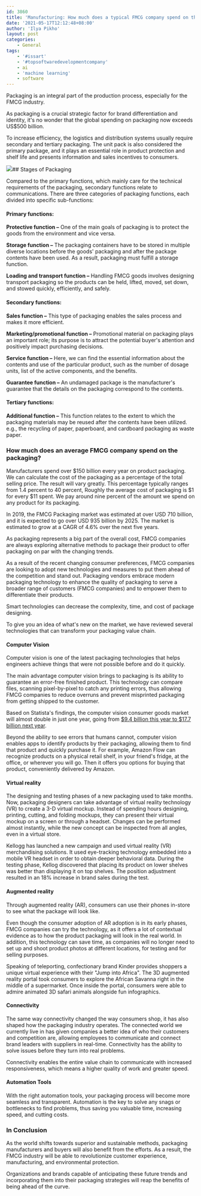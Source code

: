 ```yaml
---
id: 3860
title: 'Manufacturing: How much does a typical FMCG company spend on the packaging? How can technology help?'
date: '2021-05-17T12:12:48+08:00'
author: 'Ilya Pikho'
layout: post
categories:
    - General
tags:
    - '#issart'
    - '#topsoftwaredevelopmentcompany'
    - ai
    - 'machine learning'
    - software
---
```


Packaging is an integral part of the production process, especially for the FMCG industry.

As packaging is a crucial strategic factor for brand differentiation and identity, it's no wonder that the global spending on packaging now exceeds US$500 billion.

To increase efficiency, the logistics and distribution systems usually require secondary and tertiary packaging. The unit pack is also considered the primary package, and it plays an essential role in product protection and shelf life and presents information and sales incentives to consumers.

![](/static/img/2021/05/Article-Roxana-1024x538.jpg)## Stages of Packaging

Compared to the primary functions, which mainly care for the technical requirements of the packaging, secondary functions relate to communications. There are three categories of packaging functions, each divided into specific sub-functions:

#### Primary functions:

**Protective function –** One of the main goals of packaging is to protect the goods from the environment and vice versa.

**Storage function –** The packaging containers have to be stored in multiple diverse locations before the goods' packaging and after the package contents have been used. As a result, packaging must fulfill a storage function.

**Loading and transport function –** Handling FMCG goods involves designing transport packaging so the products can be held, lifted, moved, set down, and stowed quickly, efficiently, and safely.

#### Secondary functions:

**Sales function –** This type of packaging enables the sales process and makes it more efficient.

**Marketing/promotional function –** Promotional material on packaging plays an important role; its purpose is to attract the potential buyer's attention and positively impact purchasing decisions.

**Service function –** Here, we can find the essential information about the contents and use of the particular product, such as the number of dosage units, list of the active components, and the benefits.

**Guarantee function –** An undamaged package is the manufacturer's guarantee that the details on the packaging correspond to the contents.

#### Tertiary functions:

**Additional function –** This function relates to the extent to which the packaging materials may be reused after the contents have been utilized. e.g., the recycling of paper, paperboard, and cardboard packaging as waste paper.

### How much does an average FMCG company spend on the packaging?

Manufacturers spend over $150 billion every year on product packaging. We can calculate the cost of the packaging as a percentage of the total selling price. The result will vary greatly. This percentage typically ranges from 1.4 percent to 40 percent, Roughly the average cost of packaging is $1 for every $11 spent. We pay around nine percent of the amount we spend on any product for its packaging.

In 2019, the FMCG Packaging market was estimated at over USD 710 billion, and it is expected to go over USD 935 billion by 2025. The market is estimated to grow at a CAGR of 4.6% over the next five years.

As packaging represents a big part of the overall cost, FMCG companies are always exploring alternative methods to package their product to offer packaging on par with the changing trends.

As a result of the recent changing consumer preferences, FMCG companies are looking to adopt new technologies and measures to put them ahead of the competition and stand out. Packaging vendors embrace modern packaging technology to enhance the quality of packaging to serve a broader range of customers (FMCG companies) and to empower them to differentiate their products.

Smart technologies can decrease the complexity, time, and cost of package designing.

To give you an idea of what's new on the market, we have reviewed several technologies that can transform your packaging value chain.

#### Computer Vision

Computer vision is one of the latest packaging technologies that helps engineers achieve things that were not possible before and do it quickly.

The main advantage computer vision brings to packaging is its ability to guarantee an error-free finished product. This technology can compare files, scanning pixel-by-pixel to catch any printing errors, thus allowing FMCG companies to reduce overruns and prevent misprinted packaging from getting shipped to the customer.

Based on Statista's findings, the computer vision consumer goods market will almost double in just one year, going from [$9.4 billion this year to $17.7 billion next year](https://www.statista.com/statistics/641922/worldwide-artificial-intelligence-computer-vision-market-revenues/).

Beyond the ability to see errors that humans cannot, computer vision enables apps to identify products by their packaging, allowing them to find that product and quickly purchase it. For example, Amazon Flow can recognize products on a physical retail shelf, in your friend's fridge, at the office, or wherever you will go. Then it offers you options for buying that product, conveniently delivered by Amazon.

#### Virtual reality

The designing and testing phases of a new packaging used to take months. Now, packaging designers can take advantage of virtual reality technology (VR) to create a 3-D virtual mockup. Instead of spending hours designing, printing, cutting, and folding mockups, they can present their virtual mockup on a screen or through a headset. Changes can be performed almost instantly, while the new concept can be inspected from all angles, even in a virtual store.

Kellogg has launched a new campaign and used virtual reality (VR) merchandising solutions. It used eye-tracking technology embedded into a mobile VR headset in order to obtain deeper behavioral data. During the testing phase, Kellog discovered that placing its product on lower shelves was better than displaying it on top shelves. The position adjustment resulted in an 18% increase in brand sales during the test.

#### Augmented reality

Through augmented reality (AR), consumers can use their phones in-store to see what the package will look like.

Even though the consumer adoption of AR adoption is in its early phases, FMCG companies can try the technology, as it offers a lot of contextual evidence as to how the product packaging will look in the real world. In addition, this technology can save time, as companies will no longer need to set up and shoot product photos at different locations, for testing and for selling purposes.

Speaking of teleporting, confectionary brand Kinder provides shoppers a unique virtual experience with their "Jump into Africa". The 3D augmented reality portal took consumers to explore the African Savanna right in the middle of a supermarket. Once inside the portal, consumers were able to admire animated 3D safari animals alongside fun infographics.

#### Connectivity

The same way connectivity changed the way consumers shop, it has also shaped how the packaging industry operates. The connected world we currently live in has given companies a better idea of who their customers and competition are, allowing employees to communicate and connect brand leaders with suppliers in real-time. Connectivity has the ability to solve issues before they turn into real problems.

Connectivity enables the entire value chain to communicate with increased responsiveness, which means a higher quality of work and greater speed.

#### Automation Tools

With the right automation tools, your packaging process will become more seamless and transparent. Automation is the key to solve any snags or bottlenecks to find problems, thus saving you valuable time, increasing speed, and cutting costs.

### In Conclusion

As the world shifts towards superior and sustainable methods, packaging manufacturers and buyers will also benefit from the efforts. As a result, the FMCG industry will be able to revolutionize customer experience, manufacturing, and environmental protection.

Organizations and brands capable of anticipating these future trends and incorporating them into their packaging strategies will reap the benefits of being ahead of the curve.